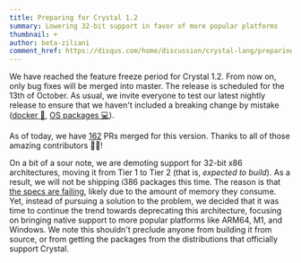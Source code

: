 ```yaml
---
title: Preparing for Crystal 1.2
summary: Lowering 32-bit support in favor of more popular platforms
thumbnail: +
author: beta-ziliani
comment_href: https://disqus.com/home/discussion/crystal-lang/preparing_for_crystal_12/
---
```


We have reached the feature freeze period for Crystal 1.2. From now on, only bug fixes will be merged into master. The release is scheduled for the 13th of October. As usual, we invite everyone to test our latest nightly release to ensure that we haven't included a breaking change by mistake ([docker 🐳](https://hub.docker.com/r/crystallang/crystal/tags?page=1&ordering=last_updated&name=nightly), [OS packages 💻](https://crystal-lang.org/install/)).

As of today, we have [162](https://github.com/crystal-lang/crystal/pulls?q=is%3Apr+milestone%3A1.2.0) PRs merged for this version. Thanks to all of those amazing contributors 🙇‍♂️!

On a bit of a sour note, we are demoting support for 32-bit x86 architectures, moving it from Tier 1 to Tier 2 (that is, _expected to build_). As a result, we will not be shipping i386 packages this time. The reason is that [the specs are failing](https://github.com/crystal-lang/crystal/pull/11096/checks?check_run_id=3331817376), likely due to the amount of memory they consume. Yet, instead of pursuing a solution to the problem, we decided that it was time to continue the trend towards deprecating this architecture, focusing on bringing native support to more popular platforms like ARM64, M1, and Windows. We note this shouldn't preclude anyone from building it from source, or from getting the packages from the distributions that officially support Crystal.